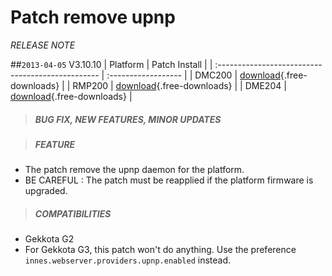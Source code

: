 # Patch remove upnp
*RELEASE NOTE*

##`2013-04-05` V3.10.10
|              Platform                             |    Patch Install    |
| :------------------------------------------------ | :------------------ |
| DMC200 | [download](patch-remove-upnp/remove%20upnp-dmc200-patch-3.10.10.frm){.free-downloads} |
| RMP200 | [download](patch-remove-upnp/remove%20upnp-rmp200-patch-3.10.10.frm){.free-downloads} |
| DME204 | [download](patch-remove-upnp/remove%20upnp-dme204-patch-3.10.10.frm){.free-downloads} |

>##### **BUG FIX, NEW FEATURES, MINOR UPDATES**  

>##### **FEATURE**
- The patch remove the upnp daemon for the platform.
- BE CAREFUL : The patch must be reapplied if the platform firmware is upgraded.
>##### **COMPATIBILITIES**
- Gekkota G2
- For Gekkota G3, this patch won't do anything. Use the preference ```innes.webserver.providers.upnp.enabled``` instead.

